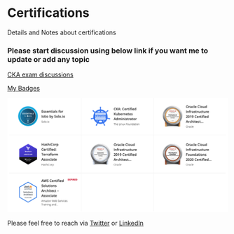 # Certifications
Details and Notes about certifications

### Please start discussion using below link if you want me to update or add any topic

[CKA exam discussions](https://github.com/itinfracode/certifications/discussions)

[My Badges](https://www.credly.com/users/pratikkumarmpatel/badges?sort=-state_updated_at&page=1)

![alt text](https://github.com/itinfracode/certifications/blob/main/All_Badges.png)

Please feel free to reach via [Twitter](https://twitter.com/pratik459) or [LinkedIn](https://www.linkedin.com/in/pratikkumarmpatel/)